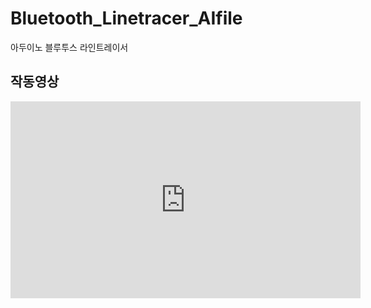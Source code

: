 # Bluetooth_Linetracer_AIfile
아두이노 블루투스 라인트레이서

**작동영상**
---  

<iframe width="560" height="315" src="https://www.youtube.com/embed/vIZW05miXOs" frameborder="0" allow="accelerometer; autoplay; encrypted-media; gyroscope; picture-in-picture" allowfullscreen></iframe>
